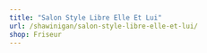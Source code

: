 ```yaml
---
title: "Salon Style Libre Elle Et Lui"
url: /shawinigan/salon-style-libre-elle-et-lui/
shop: Friseur
---
```

